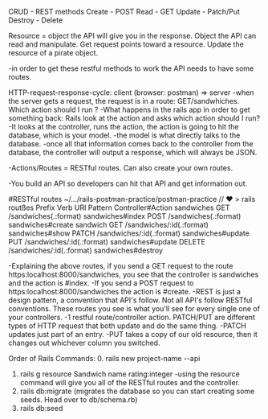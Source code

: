 CRUD - REST methods
Create - POST
Read - GET
Update - Patch/Put
Destroy - Delete

Resource = object the API will give you in the response. Object the API can read and manipulate.
Get request points toward a resource.
Update the resource of a pirate object.

-in order to get these restful methods to work the API needs to have some routes.

HTTP-request-response-cycle: client (browser: postman) => server
-when the server gets a request, the request is in a route: GET/sandwhiches. Which action should I run ?
-What happens in the rails app in order to get something back: Rails look at the action and asks which action should I run?
-It looks at the controller, runs the action, the action is going to hit the database, which is your model.
-the model is what directly talks to the database.
-once all that information comes back to the controller from the database, the controller will output a response, which will always be JSON.

-Actions/Routes = RESTful routes. Can also create your own routes.

-You build an API so developers can hit that API and get information out.

#RESTful routes
~/.../rails-postman-practice/postman-practice // ♥ > rails routßes
Prefix Verb URI Pattern Controller#Action
sandwiches GET /sandwiches(.:format) sandwiches#index
POST /sandwiches(.:format) sandwiches#create
sandwich GET /sandwiches/:id(.:format) sandwiches#show
PATCH /sandwiches/:id(.:format) sandwiches#update
PUT /sandwiches/:id(.:format) sandwiches#update
DELETE /sandwiches/:id(.:format) sandwiches#destroy

-Explaining the above routes, if you send a GET request to the route https:localhost:8000/sandwiches, you see that the controller is sandwiches and the action is #index.
-If you send a POST request to https:localhost:8000/sandwiches the action is #create.
-REST is just a design pattern, a convention that API's follow. Not all API's follow RESTful conventions. These routes you see is what you'll see for every single one of your controllers.
-1 restful route/controller action. PATCH/PUT are different types of HTTP request that both update and do the same thing.
-PATCH updates just part of an entry.
-PUT takes a copy of our old resource, then it changes out whichever column you switched.

Order of Rails Commands: 0. rails new project-name --api

1. rails g resource Sandwich name rating:integer
   -using the resource command will give you all of the RESTful routes and the controller.
2. rails db:migrate (migrates the database so you can start creating some seeds. Head over to db/schema.rb)
3. rails db:seed
